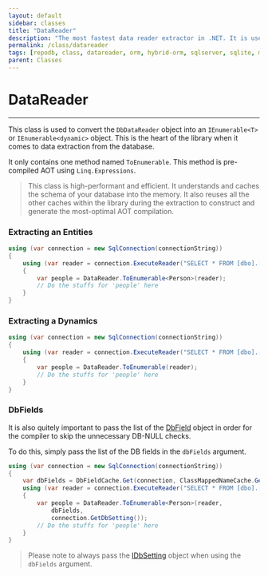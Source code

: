 ```yaml
---
layout: default
sidebar: classes
title: "DataReader"
description: "The most fastest data reader extractor in .NET. It is used to extract the content of the data reader object and map it into a class object."
permalink: /class/datareader
tags: [repodb, class, datareader, orm, hybrid-orm, sqlserver, sqlite, mysql, postgresql]
parent: Classes
---
```


# DataReader

---

This class is used to convert the `DbDataReader` object into an `IEnumerable<T>` or `IEnumerable<dynamic>` object. This is the heart of the library when it comes to data extraction from the database.

It only contains one method named `ToEnumerable`. This method is pre-compiled AOT using `Linq.Expressions`.

> This class is high-performant and efficient. It understands and caches the schema of your database into the memory. It also reuses all the other caches within the library during the extraction to construct and generate the most-optimal AOT compilation.

### Extracting an Entities

```csharp
using (var connection = new SqlConnection(connectionString))
{
    using (var reader = connection.ExecuteReader("SELECT * FROM [dbo].[Person];"))
    {
        var people = DataReader.ToEnumerable<Person>(reader);
        // Do the stuffs for 'people' here
    }
}
```

### Extracting a Dynamics

```csharp
using (var connection = new SqlConnection(connectionString))
{
    using (var reader = connection.ExecuteReader("SELECT * FROM [dbo].[Person];"))
    {
        var people = DataReader.ToEnumerable(reader);
        // Do the stuffs for 'people' here
    }
}
```

### DbFields

It is also quitely important to pass the list of the [DbField](/class/dbfield) object in order for the compiler to skip the unnecessary DB-NULL checks.

To do this, simply pass the list of the DB fields in the `dbFields` argument.

```csharp
using (var connection = new SqlConnection(connectionString))
{
    var dbFields = DbFieldCache.Get(connection, ClassMappedNameCache.Get<Person>(), null);
    using (var reader = connection.ExecuteReader("SELECT * FROM [dbo].[Person];"))
    {
        var people = DataReader.ToEnumerable<Person>(reader,
            dbFields,
            connection.GetDbSetting());
        // Do the stuffs for 'people' here
    }
}
```

> Please note to always pass the [IDbSetting](/interface/idbsetting) object when using the `dbFields` argument.